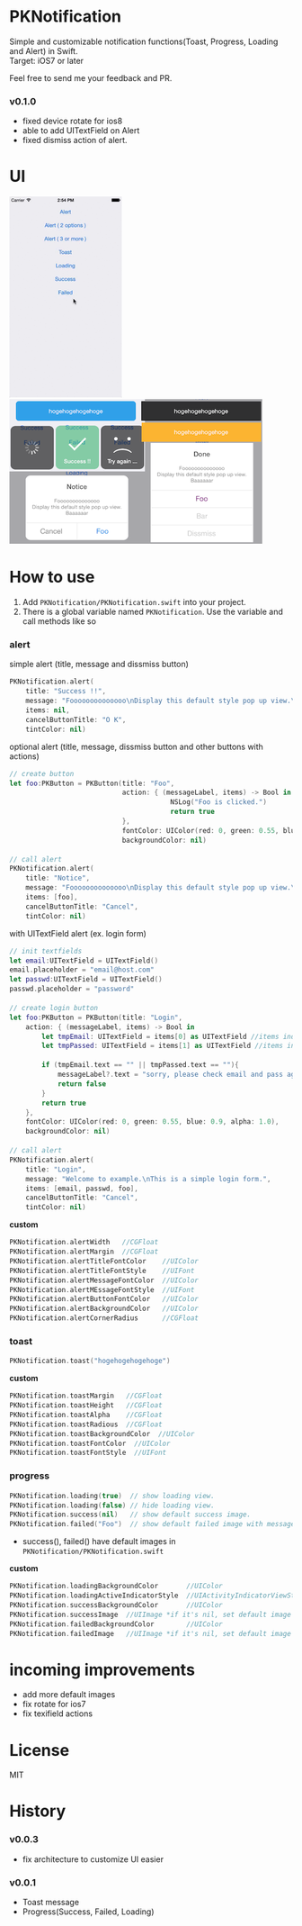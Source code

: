 PKNotification
==============
Simple and customizable notification functions(Toast, Progress, Loading and Alert) in Swift.  
Target: iOS7 or later
  
Feel free to send me your feedback and PR.  
  
### v0.1.0
- fixed device rotate for ios8
- able to add UITextField on Alert
- fixed dismiss action of alert. 


# UI
<img src="https://raw.githubusercontent.com/hakopako/PKNotification/master/PKNotificationExample/PKNotification.gif">
<img src="https://raw.githubusercontent.com/hakopako/PKNotification/master/PKNotificationExample/images.png">

# How to use
1. Add `PKNotification/PKNotification.swift` into your project.  
2. There is a global variable named `PKNotification`. Use the variable and call methods like so  

### alert

simple alert (title, message and dissmiss button)

```swift 
PKNotification.alert(
    title: "Success !!",
    message: "Foooooooooooooo\nDisplay this default style pop up view.\nBaaaaaar",
    items: nil,
    cancelButtonTitle: "O K",
    tintColor: nil)
```

optional alert (title, message, dissmiss button and other buttons with actions)

```swift
// create button 
let foo:PKButton = PKButton(title: "Foo",
                            action: { (messageLabel, items) -> Bool in
                                        NSLog("Foo is clicked.")
                                        return true
                            },
                            fontColor: UIColor(red: 0, green: 0.55, blue: 0.9, alpha: 1.0),
                            backgroundColor: nil)

// call alert
PKNotification.alert(
    title: "Notice",
    message: "Foooooooooooooo\nDisplay this default style pop up view.\nBaaaaaar",
    items: [foo],
    cancelButtonTitle: "Cancel",
    tintColor: nil)
```

with UITextField alert (ex. login form)

```swift
// init textfields
let email:UITextField = UITextField()
email.placeholder = "email@host.com"
let passwd:UITextField = UITextField()
passwd.placeholder = "password"

// create login button
let foo:PKButton = PKButton(title: "Login",
    action: { (messageLabel, items) -> Bool in
        let tmpEmail: UITextField = items[0] as UITextField //items index number
        let tmpPassed: UITextField = items[1] as UITextField //items index number
        
        if (tmpEmail.text == "" || tmpPassed.text == ""){
            messageLabel?.text = "sorry, please check email and pass again."
            return false
        }
        return true
    },
    fontColor: UIColor(red: 0, green: 0.55, blue: 0.9, alpha: 1.0),
    backgroundColor: nil)

// call alert
PKNotification.alert(
    title: "Login",
    message: "Welcome to example.\nThis is a simple login form.",
    items: [email, passwd, foo],
    cancelButtonTitle: "Cancel",
    tintColor: nil)

```



__custom__

```swift
PKNotification.alertWidth   //CGFloat 
PKNotification.alertMargin  //CGFloat
PKNotification.alertTitleFontColor    //UIColor
PKNotification.alertTitleFontStyle    //UIFont
PKNotification.alertMessageFontColor  //UIColor
PKNotification.alertMEssageFontStyle  //UIFont
PKNotification.alertButtonFontColor   //UIColor
PKNotification.alertBackgroundColor   //UIColor
PKNotification.alertCornerRadius      //CGFloat

```



### toast

```swift
PKNotification.toast("hogehogehogehoge")
```

__custom__

```swift
PKNotification.toastMargin   //CGFloat
PKNotification.toastHeight   //CGFloat
PKNotification.toastAlpha    //CGFloat
PKNotification.toastRadious  //CGFloat
PKNotification.toastBackgroundColor  //UIColor
PKNotification.toastFontColor  //UIColor
PKNotification.toastFontStyle  //UIFont

```

### progress

```swift
PKNotification.loading(true)  // show loading view.
PKNotification.loading(false) // hide loading view.
PKNotification.success(nil)   // show default success image.
PKNotification.failed("Foo")  // show default failed image with message.
```

* success(), failed() have default images in `PKNotification/PKNotification.swift`
  
  
__custom__

```swift
PKNotification.loadingBackgroundColor       //UIColor
PKNotification.loadingActiveIndicatorStyle  //UIActivityIndicatorViewStyle
PKNotification.successBackgroundColor       //UIColor
PKNotification.successImage  //UIImage *if it's nil, set default image automatically
PKNotification.failedBackgroundColor        //UIColor
PKNotification.failedImage   //UIImage *if it's nil, set default image automatically

```

# incoming improvements
- add more default images
- fix rotate for ios7
- fix texifield actions
  
  
# License

MIT


# History
### v0.0.3
- fix architecture to customize UI easier

### v0.0.1
- Toast message
- Progress(Success, Failed, Loading)

